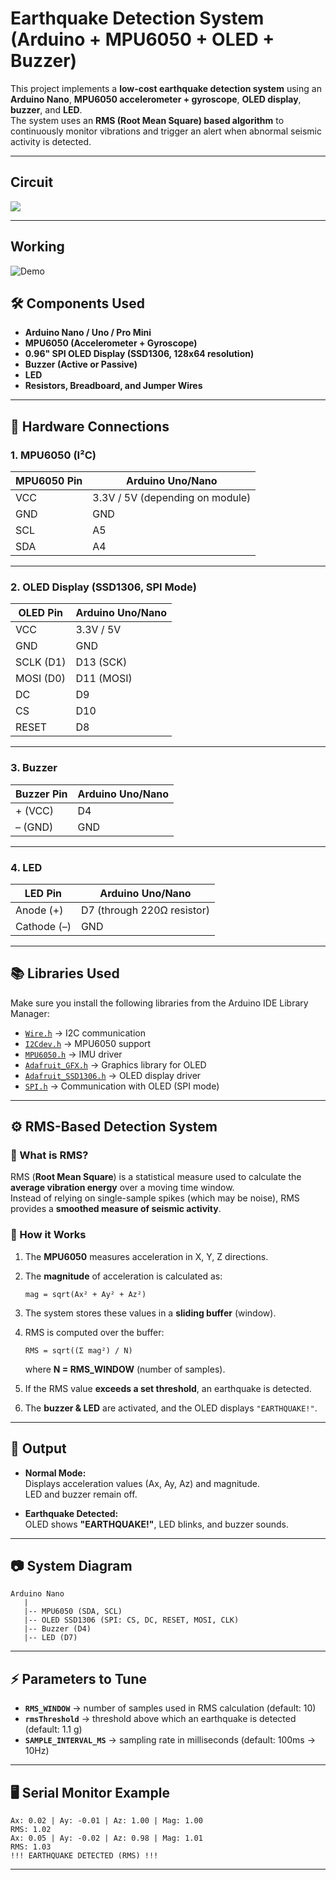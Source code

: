 # Earthquake Detection System (Arduino + MPU6050 + OLED + Buzzer)

This project implements a **low-cost earthquake detection system** using an **Arduino Nano**, **MPU6050 accelerometer + gyroscope**, **OLED display**, **buzzer**, and **LED**.  
The system uses an **RMS (Root Mean Square) based algorithm** to continuously monitor vibrations and trigger an alert when abnormal seismic activity is detected.  

---
## Circuit
<img src="https://i.postimg.cc/wMWjjH6J/temp-Image-JQD5f-N.avif">

---

## Working

![Demo](working.gif)


## 🛠️ Components Used
- **Arduino Nano / Uno / Pro Mini**  
- **MPU6050 (Accelerometer + Gyroscope)**  
- **0.96\" SPI OLED Display (SSD1306, 128x64 resolution)**  
- **Buzzer (Active or Passive)**  
- **LED**  
- **Resistors, Breadboard, and Jumper Wires**  

---


## 📌 Hardware Connections

### 1. MPU6050 (I²C)
| MPU6050 Pin | Arduino Uno/Nano |
|-------------|------------------|
| VCC         | 3.3V / 5V (depending on module) |
| GND         | GND |
| SCL         | A5 |
| SDA         | A4 |

---

### 2. OLED Display (SSD1306, SPI Mode)
| OLED Pin | Arduino Uno/Nano |
|----------|------------------|
| VCC      | 3.3V / 5V |
| GND      | GND |
| SCLK (D1)| D13 (SCK) |
| MOSI (D0)| D11 (MOSI) |
| DC       | D9 |
| CS       | D10 |
| RESET    | D8 |

---

### 3. Buzzer
| Buzzer Pin | Arduino Uno/Nano |
|------------|------------------|
| + (VCC)    | D4 |
| – (GND)    | GND |

---

### 4. LED
| LED Pin | Arduino Uno/Nano |
|---------|------------------|
| Anode (+) | D7 (through 220Ω resistor) |
| Cathode (–) | GND |

---

## 📚 Libraries Used
Make sure you install the following libraries from the Arduino IDE Library Manager:
- [`Wire.h`](https://www.arduino.cc/en/reference/wire) → I2C communication  
- [`I2Cdev.h`](https://github.com/jrowberg/i2cdevlib) → MPU6050 support  
- [`MPU6050.h`](https://github.com/jrowberg/i2cdevlib) → IMU driver  
- [`Adafruit_GFX.h`](https://github.com/adafruit/Adafruit-GFX-Library) → Graphics library for OLED  
- [`Adafruit_SSD1306.h`](https://github.com/adafruit/Adafruit_SSD1306) → OLED display driver  
- [`SPI.h`](https://www.arduino.cc/en/reference/SPI) → Communication with OLED (SPI mode)  

---

## ⚙️ RMS-Based Detection System

### 🔹 What is RMS?
RMS (**Root Mean Square**) is a statistical measure used to calculate the **average vibration energy** over a moving time window.  
Instead of relying on single-sample spikes (which may be noise), RMS provides a **smoothed measure of seismic activity**.

### 🔹 How it Works
1. The **MPU6050** measures acceleration in X, Y, Z directions.  
2. The **magnitude** of acceleration is calculated as:  

   ```
   mag = sqrt(Ax² + Ay² + Az²)
   ```

3. The system stores these values in a **sliding buffer** (window).  
4. RMS is computed over the buffer:  

   ```
   RMS = sqrt((Σ mag²) / N)
   ```

   where **N = RMS_WINDOW** (number of samples).  

5. If the RMS value **exceeds a set threshold**, an earthquake is detected.  
6. The **buzzer & LED** are activated, and the OLED displays `"EARTHQUAKE!"`.

---

## 🚨 Output
- **Normal Mode:**  
  Displays acceleration values (Ax, Ay, Az) and magnitude.  
  LED and buzzer remain off.  

- **Earthquake Detected:**  
  OLED shows **"EARTHQUAKE!"**, LED blinks, and buzzer sounds.  

---

## 📷 System Diagram
```
Arduino Nano
   |
   |-- MPU6050 (SDA, SCL)
   |-- OLED SSD1306 (SPI: CS, DC, RESET, MOSI, CLK)
   |-- Buzzer (D4)
   |-- LED (D7)
```

---

## ⚡ Parameters to Tune
- **`RMS_WINDOW`** → number of samples used in RMS calculation (default: 10)  
- **`rmsThreshold`** → threshold above which an earthquake is detected (default: 1.1 g)  
- **`SAMPLE_INTERVAL_MS`** → sampling rate in milliseconds (default: 100ms → 10Hz)  

---

## 🖥️ Serial Monitor Example
```
Ax: 0.02 | Ay: -0.01 | Az: 1.00 | Mag: 1.00
RMS: 1.02
Ax: 0.05 | Ay: -0.02 | Az: 0.98 | Mag: 1.01
RMS: 1.03
!!! EARTHQUAKE DETECTED (RMS) !!!
```

---


